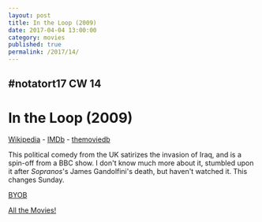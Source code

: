 ```yaml
---
layout: post
title: In the Loop (2009)
date: 2017-04-04 13:00:00
category: movies
published: true
permalink: /2017/14/
---
```



## \#notatort17 CW 14

# In the Loop (2009)



[Wikipedia](https://goo.gl/f7Mo6x) - [IMDb](http://www.imdb.com/title/tt1226774/) - [themoviedb](https://www.themoviedb.org/movie/19833-in-the-loop)

This political comedy from the UK satirizes the invasion of Iraq, and is a spin-off from a BBC show. I don't know much more about it, stumbled upon it after *Sopranos*'s James Gandolfini's death, but haven't watched it. This changes Sunday.

<a href="http://en.wikipedia.org/wiki/BYOB_(beverage)">BYOB</a>

[All the Movies!](http://notatort.com/allthemovies/)

<!--include jquery & backstretch-->

<script type="text/javascript" src="https://ajax.googleapis.com/ajax/libs/jquery/1.7.2/jquery.min.js"></script>

<script type="text/javascript" src="http://notatort.com/jquery.backstretch.min.js"></script>

<script type="text/javascript">

$(function(){

     $(window).resize(function(){
     
         if($(this).width() >= 767){
         
             $.backstretch("http://notatort.com/bg1714.jpg", {speed: 150});
             
         }
         
      })
      
      .resize();//trigger resize on page load
      
});

</script>